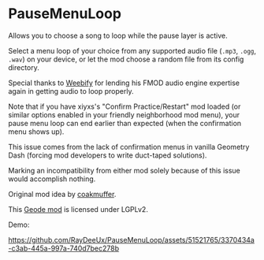 # PauseMenuLoop

Allows you to choose a song to loop while the pause layer is active.

Select a menu loop of your choice from any supported audio file (`.mp3`, `.ogg`, `.wav`) on your device, or let the mod choose a random file from its config directory.

Special thanks to [Weebify](https://github.com/Weebifying) for lending his FMOD audio engine expertise again in getting audio to loop properly.

Note that if you have xiyxs's "Confirm Practice/Restart" mod loaded (or similar options enabled in your friendly neighborhood mod menu), your pause menu loop can end earlier than expected (when the confirmation menu shows up).

This issue comes from the lack of confirmation menus in vanilla Geometry Dash (forcing mod developers to write duct-taped solutions).

Marking an incompatibility from either mod solely because of this issue would accomplish nothing.

Original mod idea by [coakmuffer](https://youtube.com/channel/UCUDS3SX8eiO1CX4Cy_oe60Q).

This [Geode mod](https://geode-sdk.org) is licensed under LGPLv2.

Demo:

https://github.com/RayDeeUx/PauseMenuLoop/assets/51521765/3370434a-c3ab-445a-997a-740d7bec278b
